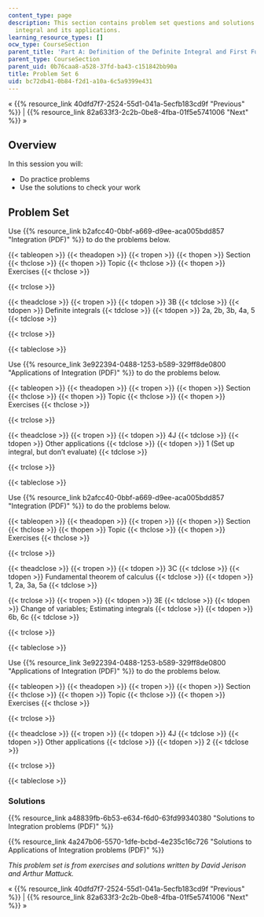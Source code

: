 ```yaml
---
content_type: page
description: This section contains problem set questions and solutions on the definite
  integral and its applications.
learning_resource_types: []
ocw_type: CourseSection
parent_title: 'Part A: Definition of the Definite Integral and First Fundamental Theorem'
parent_type: CourseSection
parent_uid: 0b76caa8-a528-37fd-ba43-c151842bb90a
title: Problem Set 6
uid: bc72db41-0b84-f2d1-a10a-6c5a9399e431
---
```


« {{% resource_link 40dfd7f7-2524-55d1-041a-5ecfb183cd9f "Previous" %}} | {{% resource_link 82a633f3-2c2b-0be8-4fba-01f5e5741006 "Next" %}} »

Overview
--------

In this session you will:

*   Do practice problems
*   Use the solutions to check your work

Problem Set
-----------

Use {{% resource_link b2afcc40-0bbf-a669-d9ee-aca005bdd857 "Integration (PDF)" %}} to do the problems below.

{{< tableopen >}}
{{< theadopen >}}
{{< tropen >}}
{{< thopen >}}
Section
{{< thclose >}}
{{< thopen >}}
Topic
{{< thclose >}}
{{< thopen >}}
Exercises
{{< thclose >}}

{{< trclose >}}

{{< theadclose >}}
{{< tropen >}}
{{< tdopen >}}
3B
{{< tdclose >}}
{{< tdopen >}}
Definite integrals
{{< tdclose >}}
{{< tdopen >}}
2a, 2b, 3b, 4a, 5
{{< tdclose >}}

{{< trclose >}}

{{< tableclose >}}

Use {{% resource_link 3e922394-0488-1253-b589-329ff8de0800 "Applications of Integration (PDF)" %}} to do the problems below.

{{< tableopen >}}
{{< theadopen >}}
{{< tropen >}}
{{< thopen >}}
Section
{{< thclose >}}
{{< thopen >}}
Topic
{{< thclose >}}
{{< thopen >}}
Exercises
{{< thclose >}}

{{< trclose >}}

{{< theadclose >}}
{{< tropen >}}
{{< tdopen >}}
4J
{{< tdclose >}}
{{< tdopen >}}
Other applications
{{< tdclose >}}
{{< tdopen >}}
1 (Set up integral, but don’t evaluate)
{{< tdclose >}}

{{< trclose >}}

{{< tableclose >}}

Use {{% resource_link b2afcc40-0bbf-a669-d9ee-aca005bdd857 "Integration (PDF)" %}} to do the problems below.

{{< tableopen >}}
{{< theadopen >}}
{{< tropen >}}
{{< thopen >}}
Section
{{< thclose >}}
{{< thopen >}}
Topic
{{< thclose >}}
{{< thopen >}}
Exercises
{{< thclose >}}

{{< trclose >}}

{{< theadclose >}}
{{< tropen >}}
{{< tdopen >}}
3C
{{< tdclose >}}
{{< tdopen >}}
Fundamental theorem of calculus
{{< tdclose >}}
{{< tdopen >}}
1, 2a, 3a, 5a
{{< tdclose >}}

{{< trclose >}}
{{< tropen >}}
{{< tdopen >}}
3E
{{< tdclose >}}
{{< tdopen >}}
Change of variables; Estimating integrals
{{< tdclose >}}
{{< tdopen >}}
6b, 6c
{{< tdclose >}}

{{< trclose >}}

{{< tableclose >}}

Use {{% resource_link 3e922394-0488-1253-b589-329ff8de0800 "Applications of Integration (PDF)" %}} to do the problems below.

{{< tableopen >}}
{{< theadopen >}}
{{< tropen >}}
{{< thopen >}}
Section
{{< thclose >}}
{{< thopen >}}
Topic
{{< thclose >}}
{{< thopen >}}
Exercises
{{< thclose >}}

{{< trclose >}}

{{< theadclose >}}
{{< tropen >}}
{{< tdopen >}}
4J
{{< tdclose >}}
{{< tdopen >}}
Other applications
{{< tdclose >}}
{{< tdopen >}}
2
{{< tdclose >}}

{{< trclose >}}

{{< tableclose >}}

### Solutions

{{% resource_link a48839fb-6b53-e634-f6d0-63fd99340380 "Solutions to Integration problems (PDF)" %}}

{{% resource_link 4a247b06-5570-1dfe-bcbd-4e235c16c726 "Solutions to Applications of Integration problems (PDF)" %}}

_This problem set is from exercises and solutions written by David Jerison and Arthur Mattuck._

« {{% resource_link 40dfd7f7-2524-55d1-041a-5ecfb183cd9f "Previous" %}} | {{% resource_link 82a633f3-2c2b-0be8-4fba-01f5e5741006 "Next" %}} »